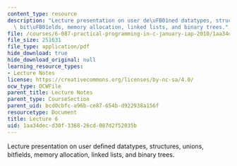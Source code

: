 ```yaml
---
content_type: resource
description: "Lecture presentation on user de\uFB01ned datatypes, structures, unions,\
  \ bit\uFB01elds, memory allocation, linked lists, and binary trees."
file: /courses/6-087-practical-programming-in-c-january-iap-2010/1aa34decd30f336826cd087d2f52035b_MIT6_087IAP10_lec06.pdf
file_size: 251631
file_type: application/pdf
hide_download: true
hide_download_original: null
learning_resource_types:
- Lecture Notes
license: https://creativecommons.org/licenses/by-nc-sa/4.0/
ocw_type: OCWFile
parent_title: Lecture Notes
parent_type: CourseSection
parent_uid: bcd0cbfc-a96b-ce87-654b-d922938a156f
resourcetype: Document
title: Lecture 6
uid: 1aa34dec-d30f-3368-26cd-087d2f52035b
---
```

Lecture presentation on user deﬁned datatypes, structures, unions, bitﬁelds, memory allocation, linked lists, and binary trees.
